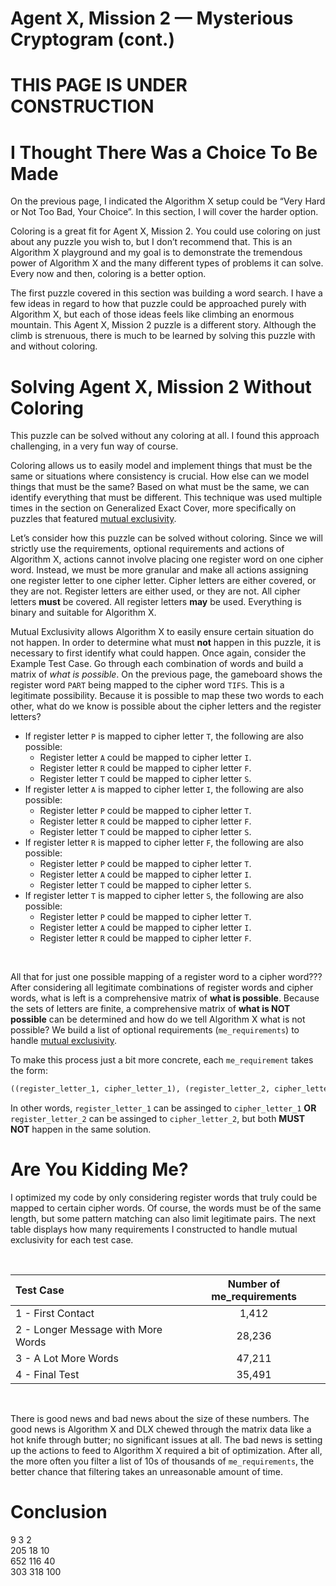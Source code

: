 # Agent X, Mission 2 — Mysterious Cryptogram (cont.)

# THIS PAGE IS UNDER CONSTRUCTION

# I Thought There Was a Choice To Be Made

On the previous page, I indicated the Algorithm X setup could be “Very Hard or Not Too Bad, Your Choice”. In this section, I will cover the harder option. 

Coloring is a great fit for Agent X, Mission 2. You could use coloring on just about any puzzle you wish to, but I don’t recommend that. This is an Algorithm X playground and my goal is to demonstrate the tremendous power of Algorithm X and the many different types of problems it can solve. Every now and then, coloring is a better option.

The first puzzle covered in this section was building a word search. I have a few ideas in regard to how that puzzle could be approached purely with Algorithm X, but each of those ideas feels like climbing an enormous mountain. This Agent X, Mission 2 puzzle is a different story. Although the climb is strenuous, there is much to be learned by solving this puzzle with and without coloring.

# Solving Agent X, Mission 2 Without Coloring

This puzzle can be solved without any coloring at all. I found this approach challenging, in a very fun way of course.

Coloring allows us to easily model and implement things that must be the same or situations where consistency is crucial. How else can we model things that must be the same? Based on what must be the same, we can identify everything that must be different. This technique was used multiple times in the section on Generalized Exact Cover, more specifically on puzzles that featured [mutual exclusivity](mutual-exclusivity).

Let’s consider how this puzzle can be solved without coloring. Since we will strictly use the requirements, optional requirements and actions of Algorithm X, actions cannot involve placing one register word on one cipher word. Instead, we must be more granular and make all actions assigning one register letter to one cipher letter. Cipher letters are either covered, or they are not. Register letters are either used, or they are not. All cipher letters __must__ be covered. All register letters __may__ be used. Everything is binary and suitable for Algorithm X.

Mutual Exclusivity allows Algorithm X to easily ensure certain situation do not happen. In order to determine what must __not__ happen in this puzzle, it is necessary to first identify what could happen. Once again, consider the Example Test Case. Go through each combination of words and build a matrix of _what is possible_. On the previous page, the gameboard shows the register word `PART` being mapped to the cipher word `TIFS`. This is a legitimate possibility. Because it is possible to map these two words to each other, what do we know is possible about the cipher letters and the register letters?

* If register letter `P` is mapped to cipher letter `T`, the following are also possible:
  * Register letter `A` could be mapped to cipher letter `I`.
  * Register letter `R` could be mapped to cipher letter `F`.
  * Register letter `T` could be mapped to cipher letter `S`.
* If register letter `A` is mapped to cipher letter `I`, the following are also possible:
  * Register letter `P` could be mapped to cipher letter `T`.
  * Register letter `R` could be mapped to cipher letter `F`.
  * Register letter `T` could be mapped to cipher letter `S`.
* If register letter `R` is mapped to cipher letter `F`, the following are also possible:
  * Register letter `P` could be mapped to cipher letter `T`.
  * Register letter `A` could be mapped to cipher letter `I`.
  * Register letter `T` could be mapped to cipher letter `S`.
* If register letter `T` is mapped to cipher letter `S`, the following are also possible:
  * Register letter `P` could be mapped to cipher letter `T`.
  * Register letter `A` could be mapped to cipher letter `I`.
  * Register letter `R` could be mapped to cipher letter `F`.

<BR>

All that for just one possible mapping of a register word to a cipher word??? After considering all legitimate combinations of register words and cipher words, what is left is a comprehensive matrix of __what is possible__. Because the sets of letters are finite, a comprehensive matrix of __what is NOT possible__ can be determined and how do we tell Algorithm X what is not possible? We build a list of optional requirements (`me_requirements`) to handle [mutual exclusivity](mutual-exclusivity).

To make this process just a bit more concrete, each `me_requirement` takes the form:

```python
((register_letter_1, cipher_letter_1), (register_letter_2, cipher_letter_2))
```

In other words, `register_letter_1` can be assinged to `cipher_letter_1` __OR__ `register_letter_2` can be assinged to `cipher_letter_2`, but both __MUST NOT__ happen in the same solution.

# Are You Kidding Me?

I optimized my code by only considering register words that truly could be mapped to certain cipher words. Of course, the words must be of the same length, but some pattern matching can also limit legitimate pairs. The next table displays how many requirements I constructed to handle mutual exclusivity for each test case.

<BR>

| Test Case | Number of me_requirements |
|:----|:---------------------:|
| 1 - First Contact | 1,412 |
| 2 - Longer Message with More Words | 28,236 |
| 3 - A Lot More Words | 47,211 |
| 4 - Final Test | 35,491 |

<BR>

There is good news and bad news about the size of these numbers. The good news is Algorithm X and DLX chewed through the matrix data like a hot knife through butter; no significant issues at all. The bad news is setting up the actions to feed to Algorithm X required a bit of optimization. After all, the more often you filter a list of 10s of thousands of `me_requirements`, the better chance that filtering takes an unreasonable amount of time.

# Conclusion

9 3 2<BR>
205 18 10<BR>
652 116 40<BR>
303 318 100<BR>
